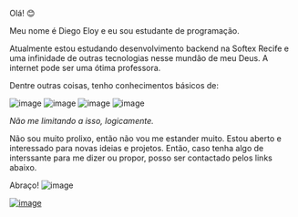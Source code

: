 Olá! 😊

Meu nome é Diego Eloy e eu sou estudante de programação. 

Atualmente estou estudando desenvolvimento backend na Softex Recife e uma infinidade de outras tecnologias nesse mundão de meu Deus. A internet pode ser uma ótima professora.


Dentre outras coisas, tenho conhecimentos básicos de:

![image](https://user-images.githubusercontent.com/89320699/206042741-76bf1981-6eaa-4e37-b7dd-eff9b1aaf657.png)
![image](https://user-images.githubusercontent.com/89320699/206042975-cd69dbf3-90fe-4d63-a869-c124a8f14463.png)
![image](https://user-images.githubusercontent.com/89320699/206043011-c2a37dc9-3c56-41bd-869e-d479cb26b5fa.png)
![image](https://user-images.githubusercontent.com/89320699/206043072-0596c880-526e-4fcd-94ca-553ab02735d2.png)

*Não me limitando a isso, logicamente.*

Não sou muito prolixo, então não vou me estander muito. Estou aberto e interessado para novas ideias e projetos. Então, caso tenha algo de interssante para me dizer ou propor, posso ser contactado pelos links abaixo. 

Abraço! ![image](https://user-images.githubusercontent.com/89320699/206045104-de558625-08f2-43fc-817a-4b55c2e58d5f.png)


[![image](https://user-images.githubusercontent.com/89320699/206038786-994df79e-ca2a-43be-bbfd-7e50a9709e02.png)](https://www.linkedin.com/in/diegoeloy)

